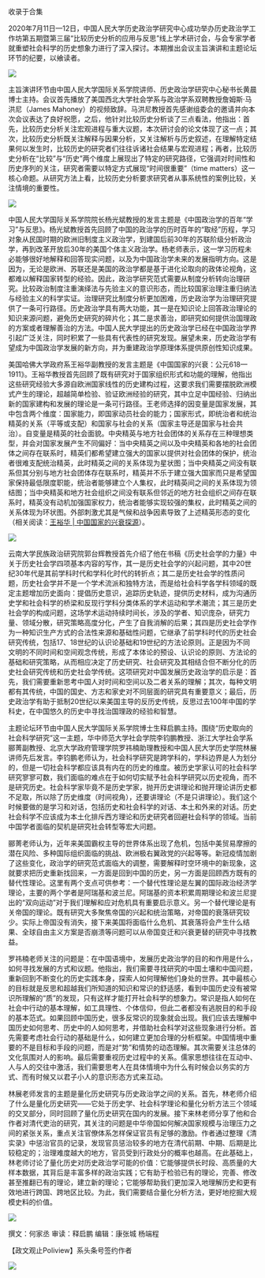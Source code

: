 

收录于合集

2020年7月11日—12日，中国人民大学历史政治学研究中心成功举办历史政治学工作坊第五期暨第三届“比较历史分析的应用与反思”线上学术研讨会，与会专家学者就重塑社会科学的历史想象力进行了深入探讨。本期推出会议主旨演讲和主题论坛环节的纪要，以飨读者。  

![](/images/272/2.png)

主旨演讲环节由中国人民大学国际关系学院讲师、历史政治学研究中心秘书长黄晨博士主持。会议首先播放了美国西北大学社会学系与政治学系双聘教授詹姆斯·马洪尼（James
Mahoney）的视频致辞。马洪尼教授首先感谢组委会的邀请并向本次会议表达了良好祝愿，之后，他针对比较历史分析谈了三点看法，他指出：首先，比较历史分析关注宏观进程与重大议题，本次研讨会的论文体现了这一点；其次，比较历史分析既关注解释与因果分析，又关注解析与历史叙述，在理解特定结果何以发生时，比较历史的研究者们往往诉诸社会结果与宏观进程；再者，比较历史分析在“比较”与“历史”两个维度上展现出了特定的研究路径，它强调对时间性和历史序列的关注，研究者需要以特定方式展现“时间很重要”（time
matters）这一核心命题。从研究方法上看，比较历史分析要求研究者从事系统性的案例比较，关注情境的重要性。  

  

![](/images/272/3.jpeg)

  

中国人民大学国际关系学院院长杨光斌教授的发言主题是《中国政治学的百年“学习”与反思》。杨光斌教授首先回顾了中国的政治学的历时百年的“取经”历程，学习对象从民国时期的欧洲旧制度主义政治学，到建国后前30年的苏联阶级分析政治学，再到改革开放后30年的美国个体主义政治学。杨老师表示，这一学习历程未必能够很好地解释和回答现实问题，以及为中国政治学未来的发展指明方向。这是因为，无论是欧洲、苏联还是美国的政治学都是基于进化论取向的政体论视角，这都难以解释国家转型的经验。因此，政治学研究范式需要从制度分析转向治理研究。比较政治制度注重演绎法与先验主义的意识形态，而比较国家治理注重归纳法与经验主义的科学实证。治理研究比制度分析更加困难，历史政治学为治理研究提供了一条可行路径。历史政治学具有两大功能，其一是在知识论上回答政治理论的知识来源问题，避免历史研究的碎片化；其二是求善治，即研究如何提供治国理政的方案或者理解善治的方法。中国人民大学提出的历史政治学已经在中国政治学界引起广泛关注，同时积累了一些具有代表性的研究发现。展望未来，历史政治学有望成为中国政治学发展的新方向，并为重建政治学原理体系提供原创性知识成果。

  

美国哈佛大学政府系王裕华副教授的发言主题是《中国国家的兴衰：公元618—1911》。王裕华教授首先回顾了既有研究对于国家组织形式和功能的理解，他指出这些研究经验大多源自欧洲国家线性的历史建构过程，这要求我们需要摆脱欧洲模式产生的理论，超越简单检验、验证欧洲经验的研究，其中立足中国经验、归纳出新的国家建构和发展的理论是一条可行路径。王老师选择的因变量是国家发展，其中包含两个维度：国家能力，即国家动员社会的能力；国家形式，即统治者和统治精英的关系（平等或支配）和国家与社会的关系（国家主导还是国家与社会共治）。自变量是精英的社会面貌。中央精英与地方社会团体的关系存在三种理想类型，并会对国家发展产生不同偏好：当中央精英之间以及中央精英和各地的社会团体之间存在联系时，精英们都希望建立强大的国家以提供对社会团体的保护，统治者很难支配统治精英，此时精英之间的关系体现为星状图；当中央精英之间没有联系但其分别与地方社会团体存在联系时，精英并不乐于建立强大国家而只是希望国家保持最低限度职能，统治者能够建立个人集权，此时精英间之间的关系体现为领结图；当中央精英和地方社会组织之间没有联系但邻近的地方社会组织之间存在联系时，精英没有动机加强国家权力，统治者能够实现较强的集权，此时精英之间的关系体现为环状图。外部刺激尤其是气候和战争因素导致了上述精英形态的变化（相关阅读：[王裕华
|
中国国家的兴衰探源](http://mp.weixin.qq.com/s?__biz=MzI5ODY0MTQ1OA==&mid=2247486433&idx=1&sn=71378923e8c964361241f92d0454e9e4&chksm=eca3fabcdbd473aad05511b48c24d425edce8ff806c3d081098f56a043935ac721c8ceb51d96&scene=21#wechat_redirect)）。

  

![](/images/272/4.jpeg)

  

云南大学民族政治研究院郭台辉教授首先介绍了他在书稿《历史社会学的力量》中关于历史社会学四项基本内容的写作，其一是历史社会学的兴起问题，其中20世纪30年代是其前学科时代和学科化时代的转折点；其二是历史社会学的性质问题，历史社会学并不是一个学术流派和独特方法，而是给社会科学各学科领域的既定主题增加历史面向：提倡历史意识，追踪历史轨迹，提供历史材料，成为沟通历史学和社会科学的桥梁和反现行学科分类体系的学术运动和学术潮流；其三是历史社会学的构成问题，这场学术运动持续时间长，涉及的学者、知识庞杂，研究力量、领域分散，研究策略高度分化，产生了自我消解的后果；其四是历史社会学作为一种知识生产方式的合法性来源和基础性问题，它继承了前学科时代的历史社会研究传统，包括17、18世纪的认识论基础和19世纪的方法论原则。正是因为不同文明的不同时间和空间观念传统，形成了本体论的预设、认识论的原则、方法论的基础和研究策略，从而相应决定了历史研究、社会研究及其相结合但不断分化的历史社会研究传统和历史社会学传统。这项研究对中国发展历史政治学的启示是：首先，我们需要重新思考中国人对时间和空间以及二者关系的理解；其次，每种文明都有其传统，中国的国史、方志和家史对不同层面的研究具有重要意义；最后，历史政治学有助于抵制20世纪以来美国主导的反历史传统，反思过去100年中国的学科史，在中国悠久的历史中寻找治国理政的经验和智慧。

  

主题论坛环节由中国人民大学国际关系学院博士生释启鹏主持。围绕“历史取向的社会科学研究”这一主题，华中师范大学社会学院李钧鹏教授、浙江大学社会学系郦菁副教授、北京大学政府管理学院罗祎楠助理教授和中国人民大学历史学院林展讲师先后发言。李钧鹏老师认为，社会科学研究是跨学科的，学科边界是人为划分的，但是一切社会科学都应该具有内在的历史的维度。被历史学家认可的社会科学研究寥寥可数，我们面临的难点在于如何切实赋予社会科学研究以历史视角，而不是研究历史。社会科学家毕竟不是历史学家，抛开历史讲理论和抛开理论讲历史都不足取，所以除了历史维度（时间视角），还要讲理论（不是只讲理论）。我们这个时候要做的是学习和对话，包括历史和社会科学的对话、本土和外来的对话。历史社会科学不应该成为本土化排斥西方理论和历史研究者回避社会科学的领域。当前中国学者面临的契机是研究社会转型等宏大问题。

  

郦菁老师认为，近年来美国霸权主导的世界体系出现了危机，包括中美贸易摩擦的潜在风险、多种国际组织面临的挑战、欧洲极右翼政党的兴起等等。新冠疫情加剧了这些变化，政治学的研究范式面临大的调整，需要解释时空环境中的新现象，这就要求把历史重新找回来，一方面是回到中国的历史，另一方面是回顾西方既有的替代性理论。这里有两个支点可供参考：一个替代性理论是左翼的国际政治经济学理论，主要的两个学者是阿瑞基和波兰尼。阿瑞基的资本积累周期理论和波兰尼提出的“双向运动”对于我们理解和应对危机具有重要启示意义。另一个替代理论是有关帝国的理论。既有研究大多聚焦帝国的兴起和统治策略，对帝国的衰落研究较少。实际上帝国没有消失，接下来美国将面临什么危机、其衰落将会产生什么结果、全球自由主义方案是否崩溃等问题可以从帝国变迁和兴衰更替的研究中寻找教益。

  

罗祎楠老师关注的问题是：在中国语境中，发展历史政治学的目的和作用是什么，如何寻找发展的方式和议题。他指出，我们需要寻找研究的中国土壤和中国问题，重新回到不断变化的历史实践本身，探索人如何理解他们身处的世界。其中最核心的目标就是反思和超越我们所知道的知识和常识的舒适感，看到中国历史没有被常识所理解的“质”的发现，只有这样才能打开社会科学的想象力。常识是指人如何在社会中行动的基本理解，如工具理性、个体信仰，但此二者都没有逃脱目的和手段的基本范式。如果回顾中国历史，很多反常识的现象就会出现。我们应该去理解中国历史如何思考、历史中的人如何思考，并借助社会科学对这些现象进行分析。首先需要考虑社会行动的基础是什么，如何建立更加合理的分析框架。中国情境中重要的不是目标和手段的问题，而是对“势”和情势的动态理解。其次需要关注总体的文化氛围对人的影响。最后需要重视历史过程中的关系。儒家思想往往在互动中、人与人的交往中激活，我们需要思考人在具体情境中为什么有时候会以务实的方式、而有时候又以君子小人的意识形态方式来互动。

  

林展老师发言的主题是量化历史研究与历史政治学之间的关系。首先，林老师介绍了什么是量化历史研究——它处于历史学、社会科学理论和量化分析方法三个领域的交叉部分，同时回顾了量化历史研究在国内的发展。接下来林老师分享了他和合作者对清代吏治的研究，其关注的问题是中华帝国如何解决国家规模与治理压力之间的紧张关系，重点关注官僚体系怎样保证官员有足够的激励。作者通过整理《清实录》中惩治官员的记录，发现官员惩治较多的地方在清代前期、中期、后期是比较稳定的；治理难度越大的地方，官员受到行政处分的概率也越高。在此基础上，林老师讨论了量化历史对历史政治学可能的价值：它能够提供长时段、高质量的大样本数据，其背后是丰富多样的政治实践；它有助于检验已有的理论，完善、修改甚至推翻已有的理论，建立新的理论；它能够帮助我们更加深入地理解历史和更有效地进行跨国、跨地区比较。为此，我们需要结合量化分析方法，更好地挖掘大规模史料的价值。

  

![](/images/272/5.jpeg)

  

撰文：何家丞 审读：释启鹏 编辑：康张城 杨端程

【政文观止Poliview】系头条号签约作者

  

![](/images/272/6.jpeg)

  

